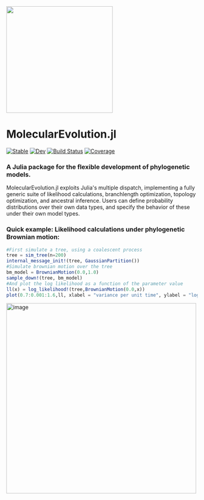 <img src="https://user-images.githubusercontent.com/1152087/188331266-5e03565b-00a7-490c-a616-50598ca46010.png" width="280">

# MolecularEvolution.jl

[![Stable](https://img.shields.io/badge/docs-stable-blue.svg)](https://MurrellGroup.github.io/MolecularEvolution.jl/stable/)
[![Dev](https://img.shields.io/badge/docs-dev-blue.svg)](https://MurrellGroup.github.io/MolecularEvolution.jl/dev/)
[![Build Status](https://github.com/MurrellGroup/MolecularEvolution.jl/actions/workflows/CI.yml/badge.svg?branch=main)](https://github.com/MurrellGroup/MolecularEvolution.jl/actions/workflows/CI.yml?query=branch%3Amain)
[![Coverage](https://codecov.io/gh/MurrellGroup/MolecularEvolution.jl/branch/main/graph/badge.svg)](https://codecov.io/gh/MurrellGroup/MolecularEvolution.jl)

### A Julia package for the flexible development of phylogenetic models.

MolecularEvolution.jl exploits Julia's multiple dispatch, implementing a fully generic suite of likelihood calculations, branchlength optimization, topology optimization, and ancestral inference. Users can define probability distributions over their own data types, and specify the behavior of these under their own model types.

### Quick example: Likelihood calculations under phylogenetic Brownian motion:

```julia
#First simulate a tree, using a coalescent process
tree = sim_tree(n=200)
internal_message_init!(tree, GaussianPartition())
#Simulate brownian motion over the tree
bm_model = BrownianMotion(0.0,1.0)
sample_down!(tree, bm_model)
#And plot the log likelihood as a function of the parameter value
ll(x) = log_likelihood!(tree,BrownianMotion(0.0,x))
plot(0.7:0.001:1.6,ll, xlabel = "variance per unit time", ylabel = "log likelihood")
```
<img width="500" alt="image" src="https://user-images.githubusercontent.com/1152087/188332021-051021a9-b571-43c5-9ff9-048de1036892.png">
